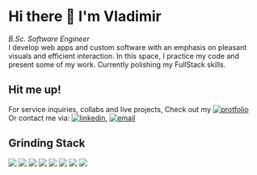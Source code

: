 # Hi there 👋 I'm Vladimir

*B.Sc. Software Engineer*
<br>
I develop web apps and custom software with an emphasis on pleasant visuals and efficient interaction. In this space, I practice my code and present some of my work. Currently polishing my FullStack skills.
<br>

## Hit me up!
For service inquiries, collabs and live projects, Check out my [![protfolio](https://shields.io/badge/-🌐portfolio-grey)](https://www.vnikolin.com/)  
Or contact me via: [![linkedin](https://shields.io/badge/-linkedin-grey?logo=linkedin)](https://www.linkedin.com/in/vnikolin/), [![email](https://shields.io/badge/-email-grey?logo=gmail)](mailto:vnikolin@latino-mind.com?subject=Hey!)
<br>

## Grinding Stack

![](https://shields.io/badge/-react-4377cb?logo=react)
![](https://shields.io/badge/-next.js-4377cb?logo=next.js)
![](https://shields.io/badge/-asp.net-4377cb?logo=dotnet)
![](https://shields.io/badge/-azure-4377cb?logo=microsoftazure)
![](https://shields.io/badge/-mongodb-4377cb?logo=mongodb)
![](https://shields.io/badge/-django-4377cb?logo=django)
![](https://shields.io/badge/-python-grey?logo=python)
![](https://shields.io/badge/-cpp-4377cb?logo=cplusplus)
